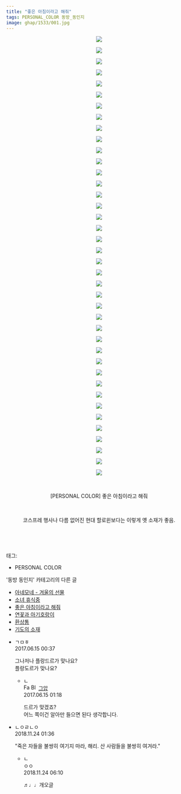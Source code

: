 ```yaml
---
title: "좋은 아침이라고 해줘"
tags: PERSONAL_COLOR 동방_동인지
image: ghap/1533/001.jpg
---
```

<div class="article">
<p style="text-align: center; clear: none; float: none;"><img src="{{ site.nasurl }}/ghap/1533/001.jpg"/></p>
<p style="text-align: center; clear: none; float: none;"><img src="{{ site.nasurl }}/ghap/1533/002.jpg"/></p>
<p style="text-align: center; clear: none; float: none;"><img src="{{ site.nasurl }}/ghap/1533/003.jpg"/></p>
<p style="text-align: center; clear: none; float: none;"><img src="{{ site.nasurl }}/ghap/1533/004.jpg"/></p>
<p style="text-align: center; clear: none; float: none;"><img src="{{ site.nasurl }}/ghap/1533/005.jpg"/></p>
<p style="text-align: center; clear: none; float: none;"><img src="{{ site.nasurl }}/ghap/1533/006.jpg"/></p>
<p style="text-align: center; clear: none; float: none;"><img src="{{ site.nasurl }}/ghap/1533/007.jpg"/></p>
<p style="text-align: center; clear: none; float: none;"><img src="{{ site.nasurl }}/ghap/1533/008.jpg"/></p>
<p style="text-align: center; clear: none; float: none;"><img src="{{ site.nasurl }}/ghap/1533/009.jpg"/></p>
<p style="text-align: center; clear: none; float: none;"><img src="{{ site.nasurl }}/ghap/1533/010.jpg"/></p>
<p style="text-align: center; clear: none; float: none;"><img src="{{ site.nasurl }}/ghap/1533/011.jpg"/></p>
<p style="text-align: center; clear: none; float: none;"><img src="{{ site.nasurl }}/ghap/1533/012.jpg"/></p>
<p style="text-align: center; clear: none; float: none;"><img src="{{ site.nasurl }}/ghap/1533/013.jpg"/></p>
<p style="text-align: center; clear: none; float: none;"><img src="{{ site.nasurl }}/ghap/1533/014.jpg"/></p>
<p style="text-align: center; clear: none; float: none;"><img src="{{ site.nasurl }}/ghap/1533/015.jpg"/></p>
<p style="text-align: center; clear: none; float: none;"><img src="{{ site.nasurl }}/ghap/1533/016.jpg"/></p>
<p style="text-align: center; clear: none; float: none;"><img src="{{ site.nasurl }}/ghap/1533/017.jpg"/></p>
<p style="text-align: center; clear: none; float: none;"><img src="{{ site.nasurl }}/ghap/1533/018.jpg"/></p>
<p style="text-align: center; clear: none; float: none;"><img src="{{ site.nasurl }}/ghap/1533/019.jpg"/></p>
<p style="text-align: center; clear: none; float: none;"><img src="{{ site.nasurl }}/ghap/1533/020.jpg"/></p>
<p style="text-align: center; clear: none; float: none;"><img src="{{ site.nasurl }}/ghap/1533/021.jpg"/></p>
<p style="text-align: center; clear: none; float: none;"><img src="{{ site.nasurl }}/ghap/1533/022.jpg"/></p>
<p style="text-align: center; clear: none; float: none;"><img src="{{ site.nasurl }}/ghap/1533/023.jpg"/></p>
<p style="text-align: center; clear: none; float: none;"><img src="{{ site.nasurl }}/ghap/1533/024.jpg"/></p>
<p style="text-align: center; clear: none; float: none;"><img src="{{ site.nasurl }}/ghap/1533/025.jpg"/></p>
<p style="text-align: center; clear: none; float: none;"><img src="{{ site.nasurl }}/ghap/1533/026.jpg"/></p>
<p style="text-align: center; clear: none; float: none;"><img src="{{ site.nasurl }}/ghap/1533/027.jpg"/></p>
<p style="text-align: center; clear: none; float: none;"><img src="{{ site.nasurl }}/ghap/1533/028.jpg"/></p>
<p style="text-align: center; clear: none; float: none;"><img src="{{ site.nasurl }}/ghap/1533/029.jpg"/></p>
<p style="text-align: center; clear: none; float: none;"><img src="{{ site.nasurl }}/ghap/1533/030.jpg"/></p>
<p style="text-align: center; clear: none; float: none;"><img src="{{ site.nasurl }}/ghap/1533/031.jpg"/></p>
<p style="text-align: center; clear: none; float: none;"><img src="{{ site.nasurl }}/ghap/1533/032.jpg"/></p>
<p style="text-align: center; clear: none; float: none;"><img src="{{ site.nasurl }}/ghap/1533/033.jpg"/></p>
<p style="text-align: center; clear: none; float: none;"><img src="{{ site.nasurl }}/ghap/1533/034.jpg"/></p>
<p style="text-align: center; clear: none; float: none;"><img src="{{ site.nasurl }}/ghap/1533/035.jpg"/></p>
<p style="text-align: center; clear: none; float: none;"><img src="{{ site.nasurl }}/ghap/1533/036.jpg"/></p>
<p style="text-align: center; clear: none; float: none;"><img src="{{ site.nasurl }}/ghap/1533/037.jpg"/></p>
<p style="text-align: center; clear: none; float: none;"><img src="{{ site.nasurl }}/ghap/1533/038.jpg"/></p>
<p style="text-align: center; clear: none; float: none;"><img src="{{ site.nasurl }}/ghap/1533/039.jpg"/></p>
<p style="text-align: center; clear: none; float: none;"><img src="{{ site.nasurl }}/ghap/1533/040.jpg"/></p>
<p style="text-align: center; clear: none; float: none;"><br/></p>
<p style="text-align: center; clear: none; float: none;">[PERSONAL COLOR] 좋은 아침이라고 해줘</p>
<p style="text-align: center; clear: none; float: none;"><br/></p>
<p style="text-align: center; clear: none; float: none;">코스프레 행사나 다름 없어진 현대 할로윈보다는 이렇게 옛 소재가 좋음.</p>
<p style="text-align: center; clear: none; float: none;"><br/></p>
<p><br/></p>
</div><div class="tagTrail">
<p>태그: </p>
<ul>
<li>PERSONAL COLOR</li>
</ul>
</div><div class="another">
<p>'동방 동인지' 카테고리의 다른 글</p>
<ul>
<li><a href="/2016-08-12-ghap_1537">아네모네 - 겨울의 선물</a></li>
<li><a href="/2016-08-12-ghap_1536">소녀 휴식중</a></li>
<li><a href="/2016-08-12-ghap_1533">좋은 아침이라고 해줘</a></li>
<li><a href="/2016-08-12-ghap_1532">연꽃과 아기호랑이</a></li>
<li><a href="/2016-08-12-ghap_1531">환상통</a></li>
<li><a href="/2016-08-12-ghap_1529">기도의 소재</a></li>
</ul>
</div><div class="cb_module cb_fluid">
<div class="cb_wrt cb_profile">
<div class="comment">
<ul>
<li class="cb_thumb_off" id="comment15013699">
<div class="cb_comment_area">
<div class="cb_info_area">
<div class="cb_section">
<span class="cb_nick_name">ㄱㅁㅎ</span>
</div>
<div class="cb_section">
<span class="cb_date">2017.06.15 00:37 </span>
</div>
</div>
<div class="cb_dsc_comment">
<p class="cb_dsc">
											그나저나 플랑드르가 맞나요?<br/>
플랑도르가 맞나요?
										</p>
</div>
<ul>
<li class="cb_thumb_off" id="comment15013711">
<span class="cb_bu_subnode">ㄴ</span>
<div class="cb_comment_area">
<div class="cb_info_area">
<div class="cb_section">
<span class="cb_nick_name"><img alt="Favicon of https://ghaptouhou.tistory.com" height="16" onerror="this.onerror=null;this.parentNode.removeChild(this)" src="https://ghaptouhou.tistory.com/favicon.ico" width="16"/> <img alt="BlogIcon" height="16" onerror="this.parentNode.removeChild(this)" src="https://ghaptouhou.tistory.com/index.gif" width="16"/> <a href="https://ghaptouhou.tistory.com" onclick="return openLinkInNewWindow(this)"> 그압</a><span class="tistoryProfileLayerTrigger" onclick='TistoryProfile.show(event, this, {"title":"\uc800\uae30 \uc774\uac70 \ub098\uc911\uc5d0 \uc218\uc815 \uac00\ub2a5\ud558\ub098\uc694","url":"https:\/\/ghap.tistory.com","nickname":"\uadf8\uc555","items":[]}); return false;'></span></span>
</div>
<div class="cb_section">
<span class="cb_date">2017.06.15 01:18 </span>
</div>
</div>
<div class="cb_dsc_comment">
<p class="cb_dsc">
																드르가 맞겠죠?<br/>
어느 쪽이건 알아만 들으면 된다 생각합니다.
															</p>
</div>
</div>
</li>
</ul>
</div></li>
<li class="cb_thumb_off" id="comment15377660">
<div class="cb_comment_area">
<div class="cb_info_area">
<div class="cb_section">
<span class="cb_nick_name">ㄴㅇㄹㄴㅇ</span>
</div>
<div class="cb_section">
<span class="cb_date">2018.11.24 01:36 </span>
</div>
</div>
<div class="cb_dsc_comment">
<p class="cb_dsc">
											"죽은 자들을 불쌍히 여기지 마라, 해리. 산 사람들을 불쌍히 여겨라."
										</p>
</div>
<ul>
<li class="cb_thumb_off" id="comment15377712">
<span class="cb_bu_subnode">ㄴ</span>
<div class="cb_comment_area">
<div class="cb_info_area">
<div class="cb_section">
<span class="cb_nick_name">ㅇㅇ</span>
</div>
<div class="cb_section">
<span class="cb_date">2018.11.24 06:10 </span>
</div>
</div>
<div class="cb_dsc_comment">
<p class="cb_dsc">
																♬♩♩개오글
															</p>
</div>
</div>
</li>
</ul>
</div></li>
</ul>
</div>
</div><!-- commentList close -->
</div>
<br/>
<p id="refer"></p>
<br/>
